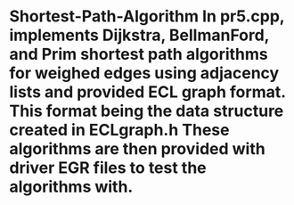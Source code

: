 # Shortest-Path-Algorithm In pr5.cpp, implements Dijkstra, BellmanFord, and Prim shortest path algorithms for weighed edges using adjacency lists and  provided ECL graph format. This format being the data structure created in ECLgraph.h These algorithms are then provided with driver EGR files to test the algorithms with. 
